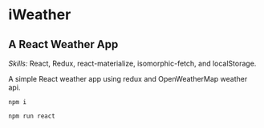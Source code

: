 # iWeather
## A React Weather App

*Skills:* React, Redux, react-materialize, isomorphic-fetch, and localStorage.

A simple React weather app using redux and OpenWeatherMap weather api.

```
npm i

npm run react
```
